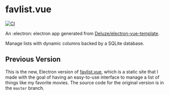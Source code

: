 # favlist.vue

[![CI](https://github.com/spenserblack/favlist.vue/actions/workflows/ci.yml/badge.svg?branch=v2)](https://github.com/spenserblack/favlist.vue/actions/workflows/ci.yml)

An :electron: electron app generated from [Deluze/electron-vue-template][template].

Manage lists with dynamic columns backed by a SQLite database.

## Previous Version

This is the new, Electron version of [favlist.vue][static site], which is a static site that I made
with the goal of having an easy-to-use interface to manage a list of things like my favorite movies.
The source code for the original version is in the `master` branch.

[rust favlist]: https://github.com/spenserblack/favlist
[static site]: https://spenserblack.github.io/favlist.vue/
[template]: https://github.com/Deluze/electron-vue-template
